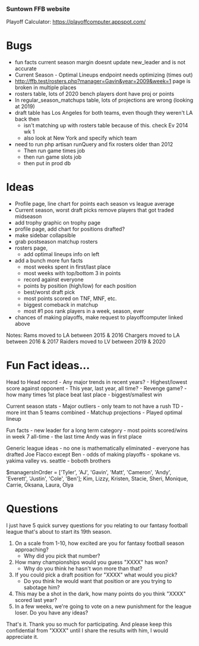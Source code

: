 ### Suntown FFB website
Playoff Calculator: https://playoffcomputer.appspot.com/

# Bugs
- fun facts current season margin doesnt update new_leader and is not accurate
- Current Season - Optimal Lineups endpoint needs optimizing (times out)
- http://ffb.test/rosters.php?manager=Gavin&year=2009&week=1 page is broken in multiple places
- rosters table, lots of 2020 bench players dont have proj or points
- In regular_season_matchups table, lots of projections are wrong (looking at 2019)
- draft table has Los Angeles for both teams, even though they weren't LA back then
    - isn't matching up with rosters table because of this. check Ev 2014 wk 1
    - also look at New York and specify which team
- need to run php artisan runQuery and fix rosters older than 2012
    - Then run game times job
    - then run game slots job
    - then put in prod db

# Ideas

- Profile page, line chart for points each season vs league average
- Current season, worst draft picks remove players that got traded midseason
- add trophy graphic on trophy page
- profile page, add chart for positions drafted?
- make sidebar collapsible
- grab postseason matchup rosters
- rosters page,
    - add optimal lineups info on left
- add a bunch more fun facts
    - most weeks spent in first/last place
    - most weeks with top/bottom 3 in points
    - record against everyone
    - points by position (high/low) for each position
    - best/worst draft pick
    - most points scored on TNF, MNF, etc.
    - biggest comeback in matchup
    - most #1 pos rank players in a week, season, ever
- chances of making playoffs, make request to playoffcomputer linked above

Notes:
Rams moved to LA between 2015 & 2016
Chargers moved to LA between 2016 & 2017
Raiders moved to LV between 2019 & 2020


# Fun Fact ideas...

Head to Head record
    - Any major trends in recent years?
    - Highest/lowest score against opponent
        - This year, last year, all time?
    - Revenge game? 
    - how many times 1st place beat last place
    - biggest/smallest win
    
Current season stats
    - Major outliers
        - only team to not have a rush TD
        - more int than 5 teams combined
    - Matchup projections
    - Played optimal lineup

Fun facts
    - new leader for a long term category
    - most points scored/wins in week 7 all-time
    - the last time Andy was in first place

Generic league ideas
    - no one is mathematically eliminated
    - everyone has drafted Joe Flacco except Ben
    - odds of making playoffs
    - spokane vs. yakima valley vs. seattle
    - boboth brothers


$managersInOrder = ['Tyler', 'AJ', 'Gavin', 'Matt', 'Cameron', 'Andy', 'Everett', 'Justin', 'Cole', 'Ben'];
Kim, Lizzy, Kristen, Stacie, Sheri, Monique, Carrie, Oksana, Laura, Olya

# Questions
I just have 5 quick survey questions for you relating to our fantasy football league that's about to start its 19th season.

1. On a scale from 1-10, how excited are you for fantasy football season approaching?
    - Why did you pick that number?
2. How many championships would you guess "XXXX" has won?
    - Why do you think he hasn't won more than that?
3. If you could pick a draft position for "XXXX" what would you pick?
    - Do you think he would want that position or are you trying to sabotage him?
4. This may be a shot in the dark, how many points do you think "XXXX" scored last year?
5. In a few weeks, we're going to vote on a new punishment for the league loser. Do you have any ideas?

That's it. Thank you so much for participating. And please keep this confidential from "XXXX" until I share the results with him, I would appreciate it.
